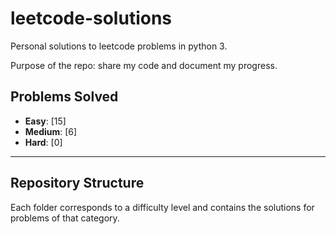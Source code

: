 # leetcode-solutions

Personal solutions to leetcode problems in python 3.

Purpose of the repo: share my code and document my progress.

## Problems Solved

- **Easy**: [15]  <!-- Placeholder for Easy problems count -->
- **Medium**: [6] <!-- Placeholder for Medium problems count -->
- **Hard**: [0]   <!-- Placeholder for Hard problems count -->

---

## Repository Structure

Each folder corresponds to a difficulty level and contains the solutions for problems of that category.


